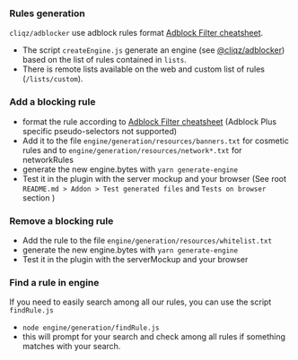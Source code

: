 ### Rules generation

`cliqz/adblocker` use adblock rules format [Adblock Filter cheatsheet](https://adblockplus.org/filter-cheatsheet). 

* The script `createEngine.js` generate an engine (see [@cliqz/adblocker](https://www.npmjs.com/package/@cliqz/adblocker)) based on the list of rules contained in `lists`. 
* There is remote lists available on the web and custom list of rules (`/lists/custom`).

### Add a blocking rule
* format the rule according to [Adblock Filter cheatsheet](https://adblockplus.org/filter-cheatsheet) (Adblock Plus specific pseudo-selectors not supported)
* Add it to the file `engine/generation/resources/banners.txt` for cosmetic rules and to `engine/generation/resources/network*.txt` for networkRules
* generate the new engine.bytes with `yarn generate-engine`
* Test it in the plugin with the server mockup and your browser (See root `README.md > Addon > Test generated files` and `Tests on browser` section
)

### Remove a blocking rule
* Add the rule to the file `engine/generation/resources/whitelist.txt`
* generate the new engine.bytes with `yarn generate-engine`
* Test it in the plugin with the serverMockup and your browser

### Find a rule in engine
If you need to easily search among all our rules, you can use the script `findRule.js` 
* `node engine/generation/findRule.js`
* this will prompt for your search and check among all rules if something matches with your search.
